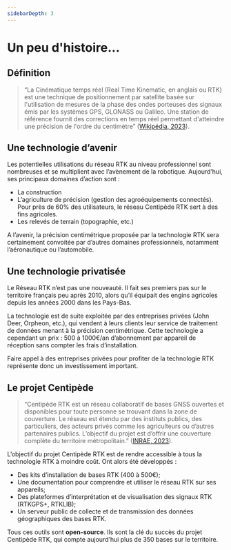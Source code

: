 ```yaml
---
sidebarDepth: 3
---
```

# Un peu d'histoire...
## Définition
> “La Cinématique temps réel (Real Time Kinematic, en anglais ou RTK) est une technique de positionnement par satellite basée sur l'utilisation de mesures de la phase des ondes porteuses des signaux émis par les systèmes GPS, GLONASS ou Galileo. Une station de référence fournit des corrections en temps réel permettant d'atteindre une précision de l'ordre du centimètre” ([Wikipédia, 2023](https://fr.wikipedia.org/wiki/Cin%C3%A9matique_temps_r%C3%A9el)).

## Une technologie d’avenir
Les potentielles utilisations du réseau RTK au niveau professionnel sont nombreuses et se multiplient avec l’avènement de la robotique. Aujourd’hui, ses principaux domaines d’action sont :
- La construction
- L’agriculture de précision (gestion des agroéquipements connectés). Pour près de 60% des utilisateurs, le réseau Centipède RTK sert à des fins agricoles.
- Les relevés de terrain (topographie, etc.)

A l’avenir, la précision centimétrique proposée par la technologie RTK sera certainement convoitée par d’autres domaines professionnels, notamment l’aéronautique ou l’automobile.

## Une technologie privatisée 
Le Réseau RTK n’est pas une nouveauté. Il fait ses premiers pas sur le territoire français peu après 2010, alors qu’il équipait des engins agricoles depuis les années 2000 dans les Pays-Bas.

La technologie est de suite exploitée par des entreprises privées (John Deer, Orpheon, etc.), qui vendent à leurs clients leur service de traitement de données menant à la précision centimétrique. Cette technologie a cependant un prix : 500 à 1000€/an d’abonnement par appareil de réception sans compter les frais d’installation. 

Faire appel à des entreprises privées pour profiter de la technologie RTK représente donc un investissement important.

## Le projet Centipède
> “Centipède RTK est un réseau collaboratif de bases GNSS ouvertes et disponibles pour toute personne se trouvant dans la zone de couverture. Le réseau est étendu par des instituts publics, des particuliers, des acteurs privés comme les agriculteurs ou d’autres partenaires publics.
L’objectif du projet est d’offrir une couverture complète du territoire métropolitain.” ([INRAE, 2023](https://docs.centipede.fr/)).

L’objectif du projet Centipède RTK est de rendre accessible à tous la technologie RTK à moindre coût. Ont alors été développés :
- Des kits d’installation de bases RTK (400 à 500€);
- Une documentation pour comprendre et utiliser le réseau RTK sur ses appareils;
- Des plateformes d’interprétation et de visualisation des signaux RTK (RTKGPS+, RTKLIB);
- Un serveur public de collecte et de transmission des données géographiques des bases RTK.

Tous ces outils sont **open-source**. Ils sont la clé du succès du projet Centipède RTK, qui compte aujourd’hui plus de 350 bases sur le territoire. 
